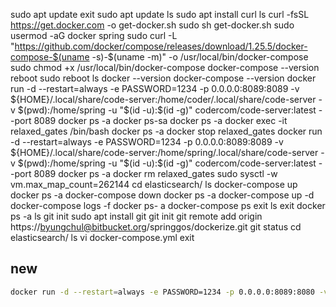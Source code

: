 sudo apt update
exit
sudo apt update
ls
sudo apt install curl
ls
curl -fsSL https://get.docker.com -o get-docker.sh
sudo sh get-docker.sh
sudo usermod -aG docker spring
sudo curl -L "https://github.com/docker/compose/releases/download/1.25.5/docker-compose-$(uname -s)-$(uname -m)" -o /usr/local/bin/docker-compose
sudo chmod +x /usr/local/bin/docker-compose
docker-compose --version
reboot
sudo reboot
ls
docker --version
docker-compose --version
docker run -d --restart=always -e PASSWORD=1234 -p 0.0.0.0:8089:8089 -v ${HOME}/.local/share/code-server:/home/coder/.local/share/code-server -v $(pwd):/home/spring -u "$(id -u):$(id -g)" codercom/code-server:latest --port 8089
docker ps -a
docker ps-sa
docker ps -a
docker exec -it relaxed_gates /bin/bash
docker ps -a
docker stop relaxed_gates
docker run -d --restart=always -e PASSWORD=1234 -p 0.0.0.0:8089:8089 -v ${HOME}/.local/share/code-server:/home/spring/.local/share/code-server -v $(pwd):/home/spring -u "$(id -u):$(id -g)" codercom/code-server:latest --port 8089
docker ps -a
docker rm relaxed_gates
sudo sysctl -w vm.max_map_count=262144
cd elasticsearch/
ls
docker-compose up
docker ps -a
docker-compose down
docker ps -a
docker-compose up -d
docker-compose logs -f
docker ps- a
docker-compose ps
exit
ls
exit
docker ps -a
ls
git init
sudo apt install git
git init
git remote add origin https://byungchul@bitbucket.org/springgos/dockerize.git
git status
cd elasticsearch/
ls
vi docker-compose.yml
exit

## new
```bash
docker run -d --restart=always -e PASSWORD=1234 -p 0.0.0.0:8089:8080 -v ${HOME}/.local/share/code-server:/home/ubuntu/.local/share/code-server -v $(pwd):/home/ubuntu -u "$(id -u):$(id -g)" codercom/code-server:latest
```